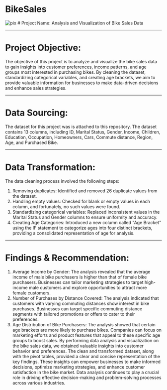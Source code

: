 # BikeSales

<img src="https://drive.google.com/file/d/1tHyAob6rI6X75UyyHC1lAyFR3_ikZHVB/view?usp=drive_link" alt="pix">
# Project Name: Analysis and Visualization of Bike Sales Data

----
# Project Objective: 
The objective of this project is to analyze and visualize the bike sales data to gain insights into customer preferences, income patterns, and age groups most interested in purchasing bikes. By cleaning the dataset, standardizing categorical variables, and creating age brackets, we aim to provide valuable information for businesses to make data-driven decisions and enhance sales strategies.



-----
# Data Sourcing:

The dataset for this project was is attached to this repository. The dataset contains 13 columns, including ID, Marital Status, Gender, Income, Children, Education, Occupation, Homeowners, Cars, Commute distance, Region, Age, and Purchased Bike. 


----
# Data Transformation:
The data cleaning process involved the following steps:
1. Removing duplicates: Identified and removed 26 duplicate values from the dataset.
2. Handling empty values: Checked for blank or empty values in each column, and fortunately, no such values were found.
3. Standardizing categorical variables: Replaced inconsistent values in the Marital Status and Gender columns to ensure uniformity and accuracy.
4. Creating Age Categories: Introduced a new column called "Age Bracket" using the IF statement to categorize ages into four distinct brackets, providing a consolidated representation of age for analysis.



----
# Findings & Recommendation:
1. Average Income by Gender: The analysis revealed that the average income of male bike purchasers is higher than that of female bike purchasers. Businesses can tailor marketing strategies to target high-income male customers and explore opportunities to attract more female customers.
2. Number of Purchases by Distance Covered: The analysis indicated that customers with varying commuting distances show interest in bike purchases. Businesses can target specific commuting distance segments with tailored promotions or offers to cater to their preferences.
3. Age Distribution of Bike Purchasers: The analysis showed that certain age brackets are more likely to purchase bikes. Companies can focus on marketing efforts and product features that appeal to these specific age groups to boost sales.
By performing data analysis and visualization on the bike sales data, we obtained valuable insights into customer behavior and preferences. The clean and transformed dataset, along with the pivot tables, provided a clear and concise representation of the key findings. These insights can empower businesses to make informed decisions, optimize marketing strategies, and enhance customer satisfaction in the bike market. Data analysis continues to play a crucial role in driving effective decision-making and problem-solving processes across various industries.


